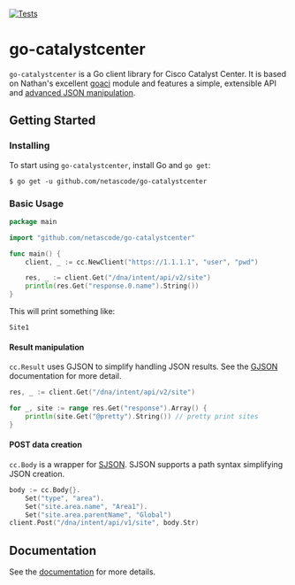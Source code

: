 [![Tests](https://github.com/netascode/go-catalystcenter/actions/workflows/test.yml/badge.svg)](https://github.com/netascode/go-catalystcenter/actions/workflows/test.yml)

# go-catalystcenter

`go-catalystcenter` is a Go client library for Cisco Catalyst Center. It is based on Nathan's excellent [goaci](https://github.com/brightpuddle/goaci) module and features a simple, extensible API and [advanced JSON manipulation](#result-manipulation).

## Getting Started

### Installing

To start using `go-catalystcenter`, install Go and `go get`:

`$ go get -u github.com/netascode/go-catalystcenter`

### Basic Usage

```go
package main

import "github.com/netascode/go-catalystcenter"

func main() {
    client, _ := cc.NewClient("https://1.1.1.1", "user", "pwd")

    res, _ := client.Get("/dna/intent/api/v2/site")
    println(res.Get("response.0.name").String())
}
```

This will print something like:

```
Site1
```

#### Result manipulation

`cc.Result` uses GJSON to simplify handling JSON results. See the [GJSON](https://github.com/tidwall/gjson) documentation for more detail.

```go
res, _ := client.Get("/dna/intent/api/v2/site")

for _, site := range res.Get("response").Array() {
    println(site.Get("@pretty").String()) // pretty print sites
}
```

#### POST data creation

`cc.Body` is a wrapper for [SJSON](https://github.com/tidwall/sjson). SJSON supports a path syntax simplifying JSON creation.

```go
body := cc.Body{}.
    Set("type", "area").
    Set("site.area.name", "Area1").
    Set("site.area.parentName", "Global")
client.Post("/dna/intent/api/v1/site", body.Str)
```

## Documentation

See the [documentation](https://godoc.org/github.com/netascode/go-catalystcenter) for more details.
